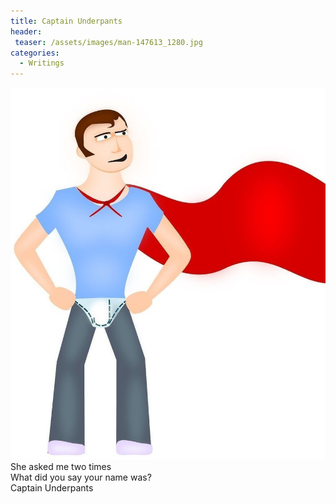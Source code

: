 ```yaml
---
title: Captain Underpants
header:
 teaser: /assets/images/man-147613_1280.jpg
categories:
  - Writings
---
```

<img src="/assets/images/man-147613_1280.jpg">She asked me two times  
 What did you say your name was?  
 Captain Underpants